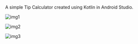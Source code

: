 A simple Tip Calculator created using Kotlin in Android Studio.


![img1](https://user-images.githubusercontent.com/104141355/215369159-65d38d04-e1fc-4640-854d-c841444193a6.png)

![img2](https://user-images.githubusercontent.com/104141355/215369216-a0c7fe29-b476-4cf4-8782-368c94bb01a5.png)

![img3](https://user-images.githubusercontent.com/104141355/215369273-5c3f9297-6d1a-45a9-affc-198ce7fdf4c6.png)

